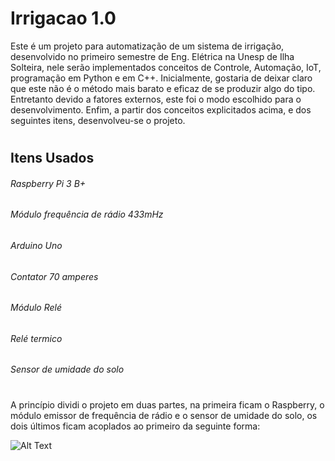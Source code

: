 # Irrigacao 1.0
Este é um projeto para automatização de um sistema de irrigação, desenvolvido no primeiro semestre de Eng. Elétrica na Unesp de Ilha Solteira, nele serão implementados conceitos de Controle, Automação, IoT, programação em Python e em C++.
Inicialmente, gostaria de deixar claro que este não é o método mais barato e eficaz de se produzir algo do tipo. Entretanto devido a fatores externos, este foi o modo escolhido para o desenvolvimento.
Enfim, a partir dos conceitos explicitados acima, e dos seguintes itens, desenvolveu-se o projeto.
#
## Itens Usados
###### Raspberry Pi 3 B+                           
###### Módulo frequência de rádio 433mHz
###### Arduino Uno                                  
###### Contator 70 amperes
###### Módulo Relé                                  
###### Relé termico
###### Sensor de umidade do solo
#
A princípio dividi o projeto em duas partes, na primeira ficam o Raspberry, o módulo emissor de frequência de rádio e o sensor de umidade do solo, os dois últimos ficam acoplados ao primeiro da seguinte forma:

![Alt Text](”https://github.com/T635/Irrigacao/blob/master/Imagens/Circuito%20raspberry.png”)
